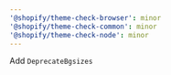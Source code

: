 ```yaml
---
'@shopify/theme-check-browser': minor
'@shopify/theme-check-common': minor
'@shopify/theme-check-node': minor
---
```


Add `DeprecateBgsizes`
